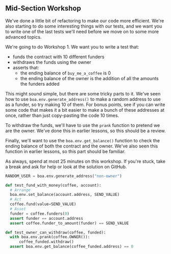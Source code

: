 ## Mid-Section Workshop

We've done a little bit of refactoring to make our code more efficient.  We're also starting to do some interesting things with our tests, and we want you to write one of the last tests we'll need before we move on to some more advanced topics.  

We're going to do Workshop 1.  We want you to write a test that:

* funds the contract with 10 different funders
* withdraws the funds using the owner 
* asserts that:
  * the ending balance of `buy_me_a_coffee` is 0
  * the ending balance of the owner is the addition of all the amounts the funders added

This might sound simple, but there are some tricky parts to it.  We've seen how to use `boa.env.generate_address()` to make a random address to use as a funder, so try making 10 of them.  For bonus points, see if you can write some code that makes it a bit easier to make a bunch of these addresses at once, rather than just copy-pasting the code 10 times.  

To withdraw the funds, we'll have to use the `prank` function to pretend we are the owner.  We've done this in earlier lessons, so this should be a review.  

Finally, we'll want to use the `boa.env.get_balance()` function to check the ending balance of both the contract and the owner.  We've also seen this function in earlier lessons, so this part should be familiar.

As always, spend at most 25 minutes on this workshop.  If you're stuck, take a break and ask for help or look at the solution on GitHub.

```python
RANDOM_USER = boa.env.generate_address("non-owner")
```

```python
def test_fund_with_money(coffee, account):
  # Arrange 
  boa.env.set_balance(account.address, SEND_VALUE)
  # Act 
  coffee.fund(value=SEND_VALUE)
  # Asset
  funder = coffee.funders(0)
  assert funder == account.address
  assert coffee.funder_to_amount(funder) == SEND_VALUE
```

```python
def test_owner_can_withdraw(coffee, funded):
  with boa.env.prank(coffee.OWNER()):
      coffee_funded.withdraw()
  assert boa.env.get_balance(coffee_funded.address) == 0
```
